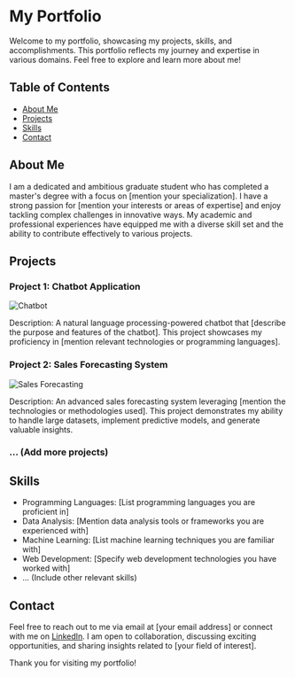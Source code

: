 # My Portfolio

Welcome to my portfolio, showcasing my projects, skills, and accomplishments. This portfolio reflects my journey and expertise in various domains. Feel free to explore and learn more about me!

## Table of Contents

- [About Me](#about-me)
- [Projects](#projects)
- [Skills](#skills)
- [Contact](#contact)

## About Me

I am a dedicated and ambitious graduate student who has completed a master's degree with a focus on [mention your specialization]. I have a strong passion for [mention your interests or areas of expertise] and enjoy tackling complex challenges in innovative ways. My academic and professional experiences have equipped me with a diverse skill set and the ability to contribute effectively to various projects.

## Projects

### Project 1: Chatbot Application

![Chatbot](insert_image_url_here)

Description: A natural language processing-powered chatbot that [describe the purpose and features of the chatbot]. This project showcases my proficiency in [mention relevant technologies or programming languages].

### Project 2: Sales Forecasting System

![Sales Forecasting](insert_image_url_here)

Description: An advanced sales forecasting system leveraging [mention the technologies or methodologies used]. This project demonstrates my ability to handle large datasets, implement predictive models, and generate valuable insights.

### ... (Add more projects)

## Skills

- Programming Languages: [List programming languages you are proficient in]
- Data Analysis: [Mention data analysis tools or frameworks you are experienced with]
- Machine Learning: [List machine learning techniques you are familiar with]
- Web Development: [Specify web development technologies you have worked with]
- ... (Include other relevant skills)

## Contact

Feel free to reach out to me via email at [your email address] or connect with me on [LinkedIn](insert_linkedin_profile_url). I am open to collaboration, discussing exciting opportunities, and sharing insights related to [your field of interest].

Thank you for visiting my portfolio!
